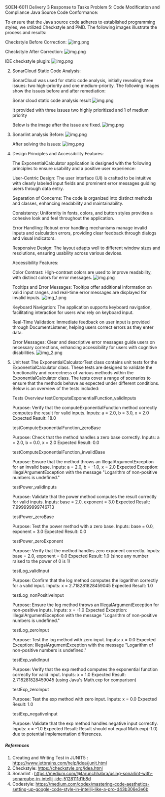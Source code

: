 SOEN-6011 Delivery 3
Response to Tasks
Problem 5: Code Modification and Compliance
Java Source Code Conformance:

To ensure that the Java source code adheres to established programming styles, we utilized Checkstyle and PMD. The following images illustrate the process and results:

Checkstyle Before Correction:
   ![img.png](src/main/resources/images/checkstyle.png)

Checkstyle After Correction:
    ![img.png](src/main/resources/images/checkstyleafter.png)

IDE checkstyle plugin:
   ![img.png](src/main/resources/images/IDEcheckstyle.png)

2. SonarCloud Static Code Analysis:

    SonarCloud was used for static code analysis, initially revealing three issues: two high-priority and one medium-priority. 
    The following images show the issues before and after remediation:
    
    Sonar cloud static code analysis result
   ![img.png](src/main/resources/images/SonarCloudBefore.png)
   
    It provided with three issues two highly prioritized and 1 of medium priority
   
   Below is the image after the issue are fixed.
   ![img.png](src/main/resources/images/SonarcloudAfter.png)

3. Sonarlint analysis
   Before:
   ![img.png](src/main/resources/images/SonarlintBefore.png)
   
   After solving the issues:
   ![img.png](src/main/resources/images/SonarlintAfter.png)

4. Design Principles and Accessibility Features:

    The ExponentialCalculator application is designed with the following principles to ensure usability and a positive user experience:
    
    User-Centric Design: The user interface (UI) is crafted to be intuitive with clearly labeled input fields and prominent error messages guiding users through data entry.
    
    Separation of Concerns: The code is organized into distinct methods and classes, enhancing readability and maintainability.
    
    Consistency: Uniformity in fonts, colors, and button styles provides a cohesive look and feel throughout the application.
    
    Error Handling: Robust error handling mechanisms manage invalid inputs and calculation errors, providing clear feedback through dialogs and visual indicators.
    
    Responsive Design: The layout adapts well to different window sizes and resolutions, ensuring usability across various devices.
    
    Accessibility Features:
    
    Color Contrast: High-contrast colors are used to improve readability, with distinct colors for error messages.
    ![img.png](src/main/resources/images/img.png)
    
    Tooltips and Error Messages: Tooltips offer additional information on valid input ranges, and real-time error messages are displayed for invalid inputs.
    ![img_1.png](src/main/resources/images/img_1.png)
    
    Keyboard Navigation: The application supports keyboard navigation, facilitating interaction for users who rely on keyboard input.
    
    Real-Time Validation: Immediate feedback on user input is provided through DocumentListener, helping users correct errors as they enter data.
    
    Error Messages: Clear and descriptive error messages guide users on necessary corrections, enhancing accessibility for users with cognitive disabilities.
    ![img_2.png](src/main/resources/images/img_2.png)

5. Unit test
   The ExponentialCalculatorTest class contains unit tests for the ExponentialCalculator class. These tests are designed to validate the functionality and correctness of various methods within the ExponentialCalculator class. The tests cover a range of scenarios to ensure that the methods behave as expected under different conditions. Below is an overview of the tests included:

    Tests Overview
    testComputeExponentialFunction_validInputs
    
    Purpose: Verify that the computeExponentialFunction method correctly computes the result for valid inputs.
    Inputs: a = 2.0, b = 3.0, x = 2.0
    Expected Result: 18.0
    
    testComputeExponentialFunction_zeroBase
    
    Purpose: Check that the method handles a zero base correctly.
    Inputs: a = 2.0, b = 0.0, x = 2.0
    Expected Result: 0.0 
    
    testComputeExponentialFunction_invalidBase
    
    Purpose: Ensure that the method throws an IllegalArgumentException for an invalid base.
    Inputs: a = 2.0, b = -1.0, x = 2.0
    Expected Exception: IllegalArgumentException with the message "Logarithm of non-positive numbers is undefined."
    
    testPower_validInputs
    
    Purpose: Validate that the power method computes the result correctly for valid inputs.
    Inputs: base = 2.0, exponent = 3.0
    Expected Result: 7.999999999746713 
    
    testPower_zeroBase
    
    Purpose: Test the power method with a zero base.
    Inputs: base = 0.0, exponent = 3.0
    Expected Result: 0.0 
    
    testPower_zeroExponent
    
    Purpose: Verify that the method handles zero exponent correctly.
    Inputs: base = 2.0, exponent = 0.0
    Expected Result: 1.0 (since any number raised to the power of 0 is 1)
    
    testLog_validInput
    
    Purpose: Confirm that the log method computes the logarithm correctly for a valid input.
    Inputs: x = 2.718281828459045 
    Expected Result: 1.0
    
    testLog_nonPositiveInput
    
    Purpose: Ensure the log method throws an IllegalArgumentException for non-positive inputs.
    Inputs: x = -1.0
    Expected Exception: IllegalArgumentException with the message "Logarithm of non-positive numbers is undefined."

    testLog_zeroInput
    
    Purpose: Test the log method with zero input.
    Inputs: x = 0.0
    Expected Exception: IllegalArgumentException with the message "Logarithm of non-positive numbers is undefined."
    
    testExp_validInput
    
    Purpose: Verify that the exp method computes the exponential function correctly for valid input.
    Inputs: x = 1.0
    Expected Result: 2.718281828459045 (using Java's Math.exp for comparison)
    
    testExp_zeroInput
    
    Purpose: Test the exp method with zero input.
    Inputs: x = 0.0
    Expected Result: 1.0 
    
    testExp_negativeInput
    
    Purpose: Validate that the exp method handles negative input correctly.
    Inputs: x = -1.0
    Expected Result: Result should not equal Math.exp(-1.0) due to potential implementation differences.

##### References #####
1. Creating and Writing Test in JUNIT5 : https://www.jetbrains.com/help/idea/junit.html
2. Checkstyle: https://checkstyle.org/idea.html
3. Sonarlint : https://medium.com/@tarunchhabra/using-sonarlint-with-sonarqube-in-intellij-ide-5128111d1b8d
4. Codestyle: https://medium.com/codex/mastering-code-aesthetics-setting-up-google-code-style-in-intellij-like-a-pro-d43b306e3e6b
